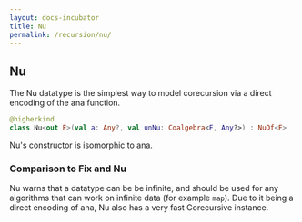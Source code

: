 ```yaml
---
layout: docs-incubator
title: Nu
permalink: /recursion/nu/
---
```


## Nu




The Nu datatype is the simplest way to model corecursion via a direct encoding of the
ana function.

```kotlin
@higherkind
class Nu<out F>(val a: Any?, val unNu: Coalgebra<F, Any?>) : NuOf<F>
```

Nu's constructor is isomorphic to ana.

### Comparison to Fix and Nu

Nu warns that a datatype can be be infinite, and should be used for any algorithms
that can work on infinite data (for example `map`). Due to it being a direct encoding
of ana, Nu also has a very fast Corecursive instance.
